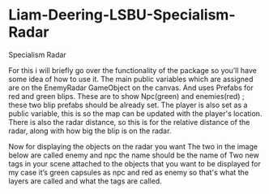 # Liam-Deering-LSBU-Specialism- Radar



Specialism Radar

For this i will briefly go over the functionality of the package so you’ll have some idea of how to use it. The main public variables which are assigned are on the EnemyRadar GameObject on  the canvas. And uses Prefabs for red and green blips. These are to show Npc(green) and enemies(red) ; these two blip prefabs should be already set. The player is also set as a public variable, this is so the map can be updated with the player's location.
There is also the radar distance, so this is for the relative distance of the radar, along with how big the blip is on the radar. 

Now for displaying the objects on the radar you want The two in the image below are called enemy and npc the name should be the name of Two new tags in your scene attached to the objects that you want to be displayed for my case it’s green capsules as npc and red as enemy so that's what the layers are called and what the tags are called.

